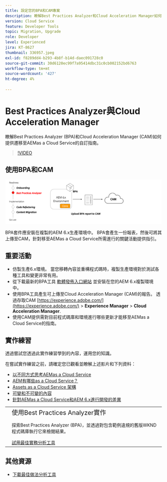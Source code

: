 ```yaml
---
title: 設定您的BPA和CAM專案
description: 瞭解Best Practices Analyzer和Cloud Acceleration Manager如何提供遷移至AEMas a Cloud Service的自訂指南。
version: Cloud Service
feature: Developer Tools
topic: Migration, Upgrade
role: Developer
level: Experienced
jira: KT-8627
thumbnail: 336957.jpeg
exl-id: f8289dd4-b293-4b8f-b14d-daec091728c0
source-git-commit: 30d6120ec99f7a95414dbc31c0cb002152bd6763
workflow-type: tm+mt
source-wordcount: '427'
ht-degree: 4%

---
```


# Best Practices Analyzer與Cloud Acceleration Manager

瞭解Best Practices Analyzer (BPA)和Cloud Acceleration Manager (CAM)如何提供遷移至AEMas a Cloud Service的自訂指南。 

>[!VIDEO](https://video.tv.adobe.com/v/336957?quality=12&learn=on)

## 使用BPA和CAM

![BPA與CAM高階圖表](assets/bpa-cam-diagram.png)

BPA套件應安裝在複製的AEM 6.x生產環境中。 BPA會產生一份報表，然後可將其上傳至CAM，針對移至AEMas a Cloud Service所需進行的關鍵活動提供指引。

## 重要活動

+ 仿製生產6.x環境。 當您移轉內容並重構程式碼時，複製生產環境對於測試各種工具和變更非常有用。
+ 從下載最新的BPA工具 [軟體發佈入口網站](https://experience.adobe.com/#/downloads/content/software-distribution/en/aemcloud.html) 並安裝在您的AEM 6.x複製環境中。
+ 使用BPA工具產生可上傳至Cloud Acceleration Manager (CAM)的報告。 透過存取CAM [https://experience.adobe.com/](https://experience.adobe.com/) > **Experience Manager** > **Cloud Acceleration Manager**.
+ 使用CAM提供需對目前程式碼庫和環境進行哪些更新才能移至AEMas a Cloud Service的指南。

## 實作練習

透過嘗試您透過此實作練習學到的內容，運用您的知識。

在嘗試實作練習之前，請確定您已觀看並瞭解上述影片和下列資料：

+ [以不同方式思考AEMas a Cloud Service](./introduction.md)
+ [AEM有哪些as a Cloud Service？](https://experienceleague.adobe.com/docs/experience-manager-learn/cloud-service/introduction/what-is-aem-as-a-cloud-service.html?lang=en)
+ [Assets as a Cloud Service 架構](https://experienceleague.adobe.com/docs/experience-manager-learn/cloud-service/introduction/architecture.html?lang=en)
+ [可變和不可變的內容](https://experienceleague.adobe.com/docs/experience-manager-learn/cloud-service/developing/basics/mutable-immutable.html?lang=en)
+ [針對AEMas a Cloud Service和AEM 6.x進行開發的差異](https://experienceleague.adobe.com/docs/experience-manager-cloud-service/implementing/developing/development-guidelines.html#developing)

<table style="border-width:0">
    <tr>
        <td style="width:150px">
            <a  rel="noreferrer"
                target="_blank"
                href="https://github.com/adobe/aem-cloud-engineering-video-series-exercises/tree/session1-differently#bootcamp---session-1-introduction-and-thinking-differently"><img alt="實作練習GitHub存放庫" src="./assets/github.png"/>
            </a>        
        </td>
        <td style="width:100%;margin-bottom:1rem;">
            <div style="font-size:1.25rem;font-weight:400;">使用Best Practices Analyzer實作</div>
            <p style="margin:1rem 0">
                探索Best Practices Analyzer (BPA)，並透過對包含範例違規的舊版WKND程式碼庫執行它來檢閱結果。
            </p>
            <a  rel="noreferrer"
                target="_blank"
                href="https://github.com/adobe/aem-cloud-engineering-video-series-exercises/tree/session1-differently#bootcamp---session-1-introduction-and-thinking-differently" class="spectrum-Button spectrum-Button--primary spectrum-Button--sizeM">
                <span class="spectrum-Button-label has-no-wrap has-text-weight-bold">試用最佳實務分析工具</span>
            </a>
        </td>
    </tr>
</table>


## 其他資源

+ [下載最佳做法分析工具](https://experience.adobe.com/#/downloads/content/software-distribution/en/aemcloud.html?fulltext=Best*+Practices*+Analyzer*&amp;orderby=%40jcr%3Acontent%2Fjcr%3AlastModified&amp;orderby.sort=desc&amp;layout=list&amp;p.offset=0&amp;p.limit=1)